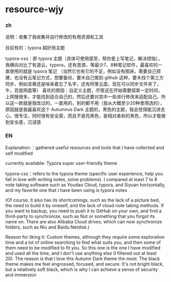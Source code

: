 # resource-wjy
### zh

说明：收集了我收集并自行修改的有用资源和工具

目前有的：typora 超好用主题

typora-css：即 typora 主题（具体可使用感受，帮你爱上写笔记，解决烦恼），我横向对比了有道云，typora，还有思源，等最少7、8种笔记软件，最喜欢的一直使用的就是 typora 笔记
（当然它也有它的不足，例如没有图床，需要自己搭建，也没有云笔记方式，想要备份，要木自己推到 github 这种，要木找个第三方同步，例如坚果还是啥来着忘了名字，还有阿里云盘，现在可以同步文件夹了，牛，百度网盘等）
喜欢的原因：自定义主题，尽管这在开始需要探索一定时间，上网搜很多，才能找到适合自己的，然后还要对其中一些进行修改来适配自己。所以这一款就是我改过的，一直用的，别的都不用（我从大概至少20种里筛选的），原因就是我最喜欢这个 Autumnus Dark 主题的，黑色的主题，我会觉得能沉进去心，很专注，同时很有安全感，而且不是亮黑色，是相对柔和的黑色，所以才能做到安全感，沉浸感



### EN

Explanation:：gathered useful resources and tools that I have collected and self modified

currently available: Typora super user-friendly theme

typora-css：refers to the typora theme (specific user experience, help you fall in love with writing notes, solve problems). I compared at least 7 to 8 note taking software such as Youdao Cloud, typora, and Siyuan horizontally, and my favorite one that I have been using is typora notes

(Of course, it also has its shortcomings, such as the lack of a picture bed, the need to build it by oneself, and the lack of cloud note taking methods. If you want to backup, you need to push it to GitHub on your own, and find a third-party to synchronize, such as Nut or something that you forgot its name on. There are also Alibaba Cloud drives, which can now synchronize folders, such as Niu and Baidu Netdisk.)

Reason for liking it: Custom themes, although they require some exploration time and a lot of online searching to find what suits you, and then some of them need to be modified to fit you. So this one is the one I have modified and used all the time, and I don't use anything else (I filtered out at least 20). The reason is that I love this Autumn Dark theme the most. The black theme makes me feel engrossed, focused, and secure. It's not bright black, but a relatively soft black, which is why I can achieve a sense of security and immersion
